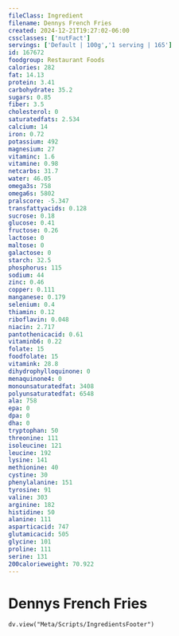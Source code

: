 ```yaml
---
fileClass: Ingredient
filename: Dennys French Fries
created: 2024-12-21T19:27:02-06:00
cssclasses: ['nutFact']
servings: ['Default | 100g','1 serving | 165']
id: 167672
foodgroup: Restaurant Foods
calories: 282
fat: 14.13
protein: 3.41
carbohydrate: 35.2
sugars: 0.85
fiber: 3.5
cholesterol: 0
saturatedfats: 2.534
calcium: 14
iron: 0.72
potassium: 492
magnesium: 27
vitaminc: 1.6
vitamine: 0.98
netcarbs: 31.7
water: 46.05
omega3s: 758
omega6s: 5802
pralscore: -5.347
transfattyacids: 0.128
sucrose: 0.18
glucose: 0.41
fructose: 0.26
lactose: 0
maltose: 0
galactose: 0
starch: 32.5
phosphorus: 115
sodium: 44
zinc: 0.46
copper: 0.111
manganese: 0.179
selenium: 0.4
thiamin: 0.12
riboflavin: 0.048
niacin: 2.717
pantothenicacid: 0.61
vitaminb6: 0.22
folate: 15
foodfolate: 15
vitamink: 28.8
dihydrophylloquinone: 0
menaquinone4: 0
monounsaturatedfat: 3408
polyunsaturatedfat: 6548
ala: 758
epa: 0
dpa: 0
dha: 0
tryptophan: 50
threonine: 111
isoleucine: 121
leucine: 192
lysine: 141
methionine: 40
cystine: 30
phenylalanine: 151
tyrosine: 91
valine: 303
arginine: 182
histidine: 50
alanine: 111
asparticacid: 747
glutamicacid: 505
glycine: 101
proline: 111
serine: 131
200calorieweight: 70.922
---
```


# Dennys French Fries

```dataviewjs
dv.view("Meta/Scripts/IngredientsFooter")
```
